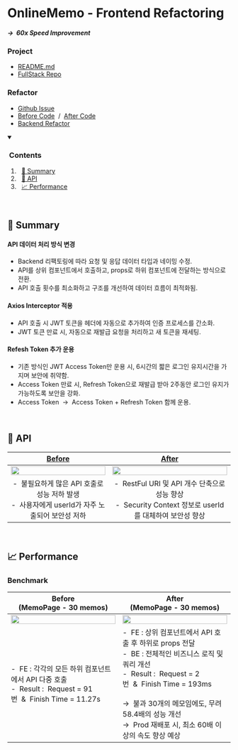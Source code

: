 # OnlineMemo - Frontend Refactoring
***&#8594;&nbsp;&nbsp;60x Speed Improvement***

### Project
- <a href="https://github.com/OnlineMemo">README.md</a>
- <a href="https://github.com/orgs/OnlineMemo/repositories?q=sort%3Aname-asc">FullStack Repo</a>

### Refactor
- <a href="https://github.com/OnlineMemo/frontend-web/issues/1">Github Issue</a>
- <a href="https://github.com/OnlineMemo/frontend-web/tree/5882c62ecf8e801c6045009a6c82fc5197cd556f">Before Code</a>&nbsp;&nbsp;/&nbsp;&nbsp;<a href="https://github.com/OnlineMemo/frontend-web/tree/refactor/onlinememo-v2">After Code</a>
- <a href="https://github.com/OnlineMemo/backend/tree/refactor/onlinememo-v2">Backend Refactor</a>

<details open>
    <summary><h3>&nbsp;Contents</h3></summary>

1. &nbsp;&nbsp;[📄 Summary](#-summary)
2. &nbsp;&nbsp;[📗 API](#-api)
3. &nbsp;&nbsp;[📈 Performance](#-performance)
</details>
<br>



## 📄 Summary

#### API 데이터 처리 방식 변경
- Backend 리팩토링에 따라 요청 및 응답 데이터 타입과 네이밍 수정.
- API를 상위 컴포넌트에서 호출하고, props로 하위 컴포넌트에 전달하는 방식으로 전환.
- API 호출 횟수를 최소화하고 구조를 개선하여 데이터 흐름이 최적화됨.

#### Axios Interceptor 적용
- API 호출 시 JWT 토큰을 헤더에 자동으로 추가하여 인증 프로세스를 간소화.
- JWT 토큰 만료 시, 자동으로 재발급 요청을 처리하고 새 토큰을 재세팅.

#### Refesh Token 추가 운용
- 기존 방식인 JWT Access Token만 운용 시, 6시간의 짧은 로그인 유지시간을 가지며 보안에 취약함.
- Access Token 만료 시, Refresh Token으로 재발급 받아 2주동안 로그인 유지가 가능하도록 보안을 강화.
- Access Token&nbsp;&nbsp;&#8594;&nbsp;&nbsp;Access Token + Refresh Token 함께 운용.

<br>



## 📗 API

**<a href="https://github.com/user-attachments/assets/128c819e-2424-487d-aac0-23611d68af1c">Before</a>**|**<a href="https://github.com/user-attachments/assets/4b60a166-ff46-4a0e-a14e-20bb2722273b">After</a>**
|:-----:|:-----:|
<img src="https://github.com/user-attachments/assets/128c819e-2424-487d-aac0-23611d68af1c" width="100%">|<img src="https://github.com/user-attachments/assets/4b60a166-ff46-4a0e-a14e-20bb2722273b" width="100%">
| -&nbsp;&nbsp;불필요하게 많은 API 호출로 성능 저하 발생<br> -&nbsp;&nbsp;사용자에게 userId가 자주 노출되어 보안성 저하| -&nbsp;&nbsp;RestFul URI 및 API 개수 단축으로 성능 향상<br> -&nbsp;&nbsp;Security Context 정보로 userId를 대체하여 보안성 향상|

<br>



## 📈 Performance

### Benchmark

**Before<br>(MemoPage - 30 memos)**|**After<br>(MemoPage - 30 memos)**
|-----|-----|
<img src="https://github.com/user-attachments/assets/72d75f87-f0a9-4860-bffc-eba280c949da" width="100%">|<img src="https://github.com/user-attachments/assets/85f2d5a2-574a-4046-82b1-a42c9cfff2c5" width="100%">
| -&nbsp;&nbsp;FE : 각각의 모든 하위 컴포넌트에서 API 다중 호출<br> -&nbsp;&nbsp;Result&nbsp;:&nbsp;&nbsp;Request = 91번&nbsp;&nbsp;&&nbsp;&nbsp;Finish Time = 11.27s| -&nbsp;&nbsp;FE : 상위 컴포넌트에서 API 호출 후 하위로 props 전달<br>-&nbsp;&nbsp;BE : 전체적인 비즈니스 로직 및 쿼리 개선<br> -&nbsp;&nbsp;Result&nbsp;:&nbsp;&nbsp;Request = 2번&nbsp;&nbsp;&&nbsp;&nbsp;Finish Time = 193ms<br><br> &#8594;&nbsp;&nbsp;불과 30개의 메모임에도, 무려 58.4배의 성능 개선<br> &#8594;&nbsp;&nbsp;Prod 재배포 시, 최소 60배 이상의 속도 향상 예상

<br>
